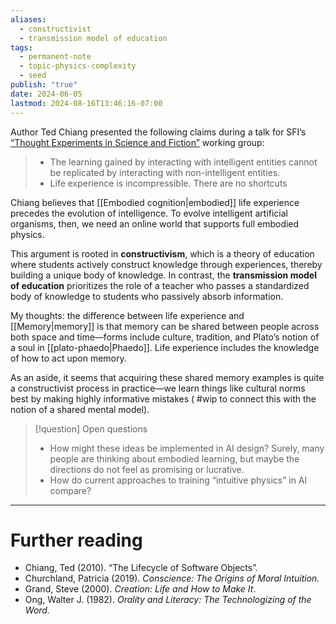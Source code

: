 ```yaml
---
aliases:
  - constructivist
  - transmission model of education
tags:
  - permanent-note
  - topic-physics-complexity
  - seed
publish: "true"
date: 2024-06-05
lastmod: 2024-08-16T13:46:16-07:00
---
```

Author Ted Chiang presented the following claims during a talk for SFI’s [“Thought Experiments in Science and Fiction”](https://www.santafe.edu/events/thought-experiments-in-science-and-fiction) working group:
> - The learning gained by interacting with intelligent entities cannot be replicated by interacting with non-intelligent entities.
> - Life experience is incompressible. There are no shortcuts

Chiang believes that [[Embodied cognition|embodied]] life experience precedes the evolution of intelligence. To evolve intelligent artificial organisms, then, we need an online world that supports full embodied physics.

This argument is rooted in **constructivism**, which is a theory of education where students actively construct knowledge through experiences, thereby building a unique body of knowledge. In contrast, the **transmission model of education** prioritizes the role of a teacher who passes a standardized body of knowledge to students who passively absorb information. 

My thoughts: the difference between life experience and [[Memory|memory]] is that memory can be shared between people across both space and time—forms include culture, tradition, and Plato’s notion of a soul in [[plato-phaedo|Phaedo]]. Life experience includes the knowledge of how to act upon memory. 

As an aside, it seems that acquiring these shared memory examples is quite a constructivist process in practice—we learn things like cultural norms best by making highly informative mistakes ( #wip to connect this with the notion of a shared mental model). 

>[!question] Open questions
>- How might these ideas be implemented in AI design? Surely, many people are thinking about embodied learning, but maybe the directions do not feel as promising or lucrative. 
>- How do current approaches to training “intuitive physics” in AI compare?

---
# Further reading

- Chiang, Ted (2010). “The Lifecycle of Software Objects”.
- Churchland, Patricia (2019). *Conscience: The Origins of Moral Intuition.*
- Grand, Steve (2000). *Creation: Life and How to Make It*.
- Ong, Walter J. (1982). *Orality and Literacy: The Technologizing of the Word.*
